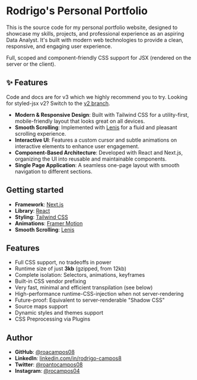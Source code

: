 
# Rodrigo's Personal Portfolio

This is the source code for my personal portfolio website, designed to showcase my skills, projects, and professional experience as an aspiring Data Analyst. It's built with modern web technologies to provide a clean, responsive, and engaging user experience.

Full, scoped and component-friendly CSS support for JSX (rendered on the server or the client).
## ✨ Features

Code and docs are for v3 which we highly recommend you to try. Looking for styled-jsx v2? Switch to the [v2 branch](https://github.com/vercel/styled-jsx/tree/v2).
- **Modern & Responsive Design**: Built with Tailwind CSS for a utility-first, mobile-friendly layout that looks great on all devices.
- **Smooth Scrolling**: Implemented with [Lenis](https://github.com/studio-freight/lenis) for a fluid and pleasant scrolling experience.
- **Interactive UI**: Features a custom cursor and subtle animations on interactive elements to enhance user engagement.
- **Component-Based Architecture**: Developed with React and Next.js, organizing the UI into reusable and maintainable components.
- **Single Page Application**: A seamless one-page layout with smooth navigation to different sections.


## Getting started
- **Framework**: [Next.js](https://nextjs.org/)
- **Library**: [React](https://reactjs.org/)
- **Styling**: [Tailwind CSS](https://tailwindcss.com/)
- **Animations**: [Framer Motion](https://www.motion.dev)
- **Smooth Scrolling**: [Lenis](https://github.com/studio-freight/lenis)

## Features

- Full CSS support, no tradeoffs in power
- Runtime size of just **3kb** (gzipped, from 12kb)
- Complete isolation: Selectors, animations, keyframes
- Built-in CSS vendor prefixing
- Very fast, minimal and efficient transpilation (see below)
- High-performance runtime-CSS-injection when not server-rendering
- Future-proof: Equivalent to server-renderable "Shadow CSS"
- Source maps support
- Dynamic styles and themes support
- CSS Preprocessing via Plugins


## Author


- **GitHub**: [@roacampos08](https://github.com/roacampos08)
- **LinkedIn**: [linkedin.com/in/rodrigo-campos8](https://linkedin.com/in/rodrigo-campos8/)
- **Twitter**: [@roantocampos08](https://twitter.com/roantocampos08)
- **Instagram**: [@rocampos04](https://instagram.com/rocampos04)
